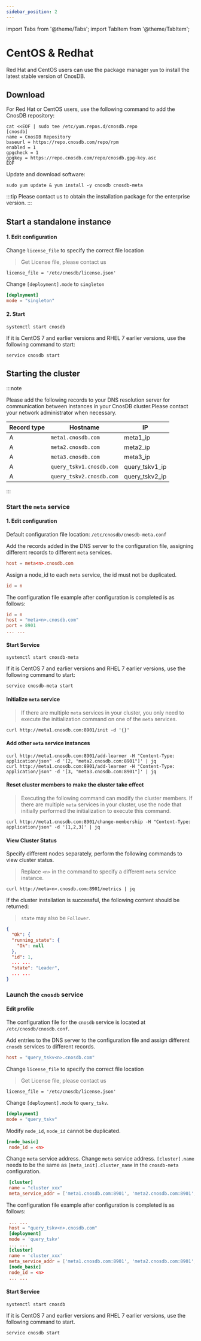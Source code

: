 ```yaml
---
sidebar_position: 2
---
```


import Tabs from '@theme/Tabs';
import TabItem from '@theme/TabItem';

# CentOS & Redhat

Red Hat and CentOS users can use the package manager `yum` to install the latest stable version of CnosDB.

## Download

<Tabs groupId="editions">
<TabItem value="Community" label="社区版">

For Red Hat or CentOS users, use the following command to add the CnosDB repository:

```shell
cat <<EOF | sudo tee /etc/yum.repos.d/cnosdb.repo
[cnosdb]
name = CnosDB Repository
baseurl = https://repo.cnosdb.com/repo/rpm
enabled = 1
gpgcheck = 1
gpgkey = https://repo.cnosdb.com/repo/cnosdb.gpg-key.asc
EOF
```

Update and download software:

```shell
sudo yum update & yum install -y cnosdb cnosdb-meta
```

</TabItem>

<TabItem value="Enterprise" label="企业版">

:::tip
Please contact us to obtain the installation package for the enterprise version.
:::

</TabItem>

</Tabs>

## Start a standalone instance

#### 1. Edit configuration

<Tabs groupId="editions">
<TabItem value="Community" label="社区版">

</TabItem>

<TabItem value="Enterprise" label="企业版">

Change `license_file` to specify the correct file location

> Get License file, please contact us

```shell
license_file = '/etc/cnosdb/license.json'
```

</TabItem>

</Tabs>

Change `[deployment].mode` to `singleton`

```toml
[deployment]
mode = "singleton"
```

#### 2. Start

```shell
systemctl start cnosdb
```

If it is CentOS 7 and earlier versions and RHEL 7 earlier versions, use the following command to start:

```shell
service cnosdb start
```

## Starting the cluster

:::note

Please add the following records to your DNS resolution server for communication between instances in your CnosDB cluster.Please contact your network administrator when necessary.

| Record type | Hostname                 | IP                                                       |
| ----------- | ------------------------ | -------------------------------------------------------- |
| A           | `meta1.cnosdb.com`       | meta1_ip                            |
| A           | `meta2.cnosdb.com`       | meta2_ip                            |
| A           | `meta3.cnosdb.com`       | meta3_ip                            |
| A           | `query_tskv1.cnosdb.com` | query_tskv1_ip |
| A           | `query_tskv2.cnosdb.com` | query_tskv2_ip |

:::

### Start the `meta` service

#### 1. Edit configuration

Default configuration file location: `/etc/cnosdb/cnosdb-meta.conf`

Add the records added in the DNS server to the configuration file, assigning different records to different `meta` services.

```toml
host = meta<n>.cnosdb.com
```

Assign a node_id to each `meta` service, the id must not be duplicated.

```toml
id = n
```

The configuration file example after configuration is completed is as follows:

```toml
id = n
host = "meta<n>.cnosdb.com"
port = 8901
... ...
```

#### Start Service

```shell
systemctl start cnosdb-meta
```

If it is CentOS 7 and earlier versions and RHEL 7 earlier versions, use the following command to start:

```shell
service cnosdb-meta start
```

#### Initialize `meta` service

> If there are multiple `meta` services in your cluster, you only need to execute the initialization command on one of the `meta` services.

```shell
curl http://meta1.cnosdb.com:8901/init -d '{}'
```

#### Add other `meta` service instances

```shell
curl http://meta1.cnosdb.com:8901/add-learner -H "Content-Type: application/json" -d '[2, "meta2.cnosdb.com:8901"]' | jq
curl http://meta1.cnosdb.com:8901/add-learner -H "Content-Type: application/json" -d '[3, "meta3.cnosdb.com:8901"]' | jq
```

#### Reset cluster members to make the cluster take effect

> Executing the following command can modify the cluster members. If there are multiple `meta` services in your cluster, use the node that initially performed the initialization to execute this command.

```shell
curl http://meta1.cnosdb.com:8901/change-membership -H "Content-Type: application/json" -d '[1,2,3]' | jq
```

#### View Cluster Status

Specify different nodes separately, perform the following commands to view cluster status.

> Replace `<n>` in the command to specify a different `meta` service instance.

```shell
curl http://meta<n>.cnosdb.com:8901/metrics | jq
```

If the cluster installation is successful, the following content should be returned:

> `state` may also be `Follower`.

```json
{
  "Ok": {
  "running_state": {
    "Ok": null
  },
  "id": 1,
  ... ...
  "state": "Leader",
  ... ...
}
```

### Launch the `cnosdb` service

#### Edit profile

The configuration file for the `cnosdb` service is located at `/etc/cnosdb/cnosdb.conf`.

Add entries to the DNS server to the configuration file and assign different `cnosdb` services to different records.

```toml
host = "query_tskv<n>.cnosdb.com"
```

<Tabs groupId="editions">
<TabItem value="Community" label="社区版">

</TabItem>

<TabItem value="Enterprise" label="企业版">

Change `license_file` to specify the correct file location

> Get License file, please contact us

```shell
license_file = '/etc/cnosdb/license.json'
```

</TabItem>

</Tabs>

Change `[deployment].mode` to `query_tskv`.

```toml
[deployment]
mode = "query_tskv"
```

Modify `node_id`, `node_id` cannot be duplicated.

```toml
[node_basic]
 node_id = <n>
```

Change `meta` service address.
Change `meta` service address.
`[cluster].name` needs to be the same as `[meta_init].cluster_name` in the `cnosdb-meta` configuration.

```toml
 [cluster]
 name = "cluster_xxx"
 meta_service_addr = ['meta1.cnosdb.com:8901', 'meta2.cnosdb.com:8901', 'meta3.cnosdb.com:8901']
```

The configuration file example after configuration is completed is as follows:

```toml
 ... ...
 host = "query_tskv<n>.cnosdb.com"
 [deployment]
 mode = 'query_tskv'
 ... ...
 [cluster]
 name = 'cluster_xxx'
 meta_service_addr = ['meta1.cnosdb.com:8901', 'meta2.cnosdb.com:8901', 'meta3.cnosdb.com:8901']
 [node_basic]
 node_id = <n>
 ... ...
```

#### Start Service

```shell
systemctl start cnosdb
```

If it is CentOS 7 and earlier versions and RHEL 7 earlier versions, use the following command to start.

```shell
service cnosdb start
```
